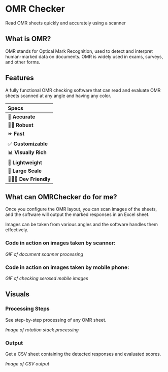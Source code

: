 # OMR Checker

Read OMR sheets quickly and accurately using a scanner

## What is OMR?

OMR stands for Optical Mark Recognition, used to detect and interpret human-marked data on documents. OMR is widely used in exams, surveys, and other forms.

## Features

A fully functional OMR checking software that can read and evaluate OMR sheets scanned at any angle and having any color.

| Specs | 
| :--------------------- | 
| 💯 **Accurate** | Nearly 100% accurate on good quality document scans and about 90% accurate on mobile images. | 
| 💪🏿 **Robust** | Supports low-resolution, xeroxed sheets. | 
| ⏩ **Fast** | Processes 200 OMRs per minute. | 
| ✅ **Customizable** | Easily apply to custom OMR layouts, surveys, etc. | 
| 📊 **Visually Rich** | Get insights to configure and debug easily. | 
| 🎈 **Lightweight** | Minimal core code size. | 
| 🏫 **Large Scale** | Tested on large-scale events. | 
| 👩🏿‍💻 **Dev Friendly** | Code is Pylinted and Black formatted with a developer community for support. |

## What can OMRChecker do for me?

Once you configure the OMR layout, you can scan images of the sheets, and the software will output the marked responses in an Excel sheet.

Images can be taken from various angles and the software handles them effectively.

### Code in action on images taken by scanner:
*GIF of document scanner processing*

### Code in action on images taken by mobile phone:
*GIF of checking xeroxed mobile images*

## Visuals

### Processing Steps

See step-by-step processing of any OMR sheet.

*Image of rotation stack processing*

### Output

Get a CSV sheet containing the detected responses and evaluated scores.

*Image of CSV output*



